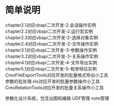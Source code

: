 # 简单说明

chapter2.1对应vbapi二次开发-2.会话操作实例  
chapter2.2对应vbapi二次开发-2.运行宏实例  
chapter2.3对应vbapi二次开发-2-选择对象实例  
chapter2.4对应vbapi二次开发-2-文件操作实例  
chapter3.1对应vbapi二次开发-3-参数操作实例  
chapter3.2对应vbapi二次开发-3-关系操作实例  
chapter4.1对应vbapi二次开发-4-文件导出实例  
chapter5.1对应vbapi二次开发-5-枚举特征实例  
CreoFileExportTools对应开发的批量格式导出小工具  
参数的批处理.xls对应开发的批量参数操作小工具  
CreoRelationTools对应开发的批量关系操作小工具  

参数化设计系统，包含出图和编辑
UDF管理
note管理
